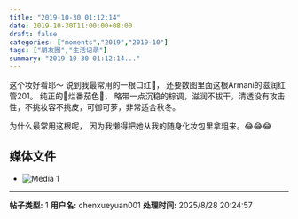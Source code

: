 ```yaml
---
title: "2019-10-30 01:12:14"
date: 2019-10-30T11:00:00+08:00
draft: false
categories: ["moments","2019","2019-10"]
tags: ["朋友圈","生活记录"]
summary: "2019-10-30 01:12:14..."
---
```


这个妆好看耶～
说到我最常用的一根口红🤔，
还要数图里面这根Armani的滋润红管201。
纯正的🍅烂番茄色🍅，
略带一点沉稳的棕调，滋润不拔干，清透没有攻击性，不挑妆容不挑皮，可御可萝，非常适合秋冬。

为什么最常用这根呢，
因为我懒得把她从我的随身化妆包里拿粗来。😂😂😂

## 媒体文件

- ![Media 1](/Moments/photos/2019-10-30/201910300112140.jpg)

---

**帖子类型:** 1
**用户名:** chenxueyuan001
**处理时间:** 2025/8/28 20:24:57